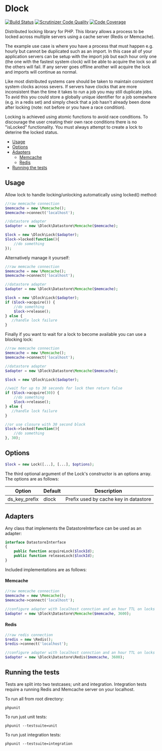 Dlock
=====

[![Build Status](https://travis-ci.org/warmans/dlock.svg?branch=master)](https://travis-ci.org/warmans/dlock) [![Scrutinizer Code Quality](https://scrutinizer-ci.com/g/warmans/dlock/badges/quality-score.png?b=master)](https://scrutinizer-ci.com/g/warmans/dlock/?branch=master) [![Code Coverage](https://scrutinizer-ci.com/g/warmans/dlock/badges/coverage.png?b=master)](https://scrutinizer-ci.com/g/warmans/dlock/?branch=master)

Distributed locking library for PHP. This library allows a process to be locked across multiple servers using a cache
server (Redis or Memcache).

The example use case is where you have a process that must happen e.g. hourly but cannot be duplicated such as an
import. In this case all of your application servers can be setup with the import job but each hour only one
(the one with the fastest system clock) will be able to acquire the lock so all the others will fail. If any server
goes offline another will acquire the lock and imports will continue as normal.

Like most distributed systems care should be taken to maintain consistent system clocks across severs. If servers have
clocks that are more inconsistent than the time it takes to run a job you may still duplicate jobs. To avid this you
could store a globally unique identifier for a job somewhere (e.g. in a redis set) and simply check that a job hasn't
already been done after locking (note: not before or you have a race condition).

Locking is achieved using atomic functions to avoid race conditions. To discourage the user creating their own race
conditions there is no "isLocked" functionality. You must always attempt to create a lock to deterine the locked status.

* [Usage](#usage)
* [Options](#options)
* [Adapters](#adapters)
    - [Memcache](#memcache)
    - [Redis](#redis)
* [Running the tests](#running-the-tests)

Usage
--------------

Allow lock to handle locking/unlocking automatically using locked() method:

```php
//raw memcache connection
$memcache = new \Memcache();
$memcache->connect('localhost');

//datastore adapter
$adapter = new \Dlock\Datastore\Memcache($memcache);

$lock = new \Dlock\Lock($adapter);
$lock->locked(function(){
    //do something
});
```

Alternatively manage it yourself:

```php
//raw memcache connection
$memcache = new \Memcache();
$memcache->connect('localhost');

//datastore adapter
$adapter = new \Dlock\Datastore\Memcache($memcache);

$lock = new \Dlock\Lock($adapter);
if ($lock->acquire()) {
    //do something
    $lock->release();
} else {
   //handle lock failure
}
```

Finally if you want to wait for a lock to become available you can use a blocking lock:

```php
//raw memcache connection
$memcache = new \Memcache();
$memcache->connect('localhost');

//datastore adapter
$adapter = new \Dlock\Datastore\Memcache($memcache);

$lock = new \Dlock\Lock($adapter);

//wait for up to 30 seconds for lock then return false
if ($lock->acquire(30)) {
    //do something
    $lock->release();
} else {
   //handle lock failure
}

//or use closure with 30 second block
$lock->locked(function(){
    //do something
}, 30);
```

Options
--------

```php
$lock = new Lock([...], [...], $options);
```

The third optional argument of the Lock's constructor is an options array. The options are as follows:

| Option        | Default   | Description                           |
| ------------- | --------- | ------------------------------------- |
| ds_key_prefix | dlock     | Prefix used by cache key in datastore |


Adapters
----------

Any class that implements the DatastoreInterface can be used as an adapter:

```php
interface DatastoreInterface
{
    public function acquireLock($lockId);
    public function releaseLock($lockId);
}
```

Included implementations are as follows:

#### Memcache

```php
//raw memcache connection
$memcache = new \Memcache();
$memcache->connect('localhost');

//configure adapter with localhost connction and an hour TTL on locks
$adapter = new \Dlock\Datastore\Memcache($memcache, 3600);
```

#### Redis

```php
//raw redis connection
$redis = new \Redis();
$redis->connect('localhost');

//configure adapter with localhost connction and an hour TTL on locks
$adapter = new \Dlock\Datastore\Redis($memcache, 3600);
```

Running the tests
------------------
Tests are split into two testcases; unit and integration. Integration tests require a running Redis and Memcache server on your localhost.

To run all from root directory:

    phpunit

To run just unit tests:

    phpunit --testsuite=unit

To run just integration tests:

    phpunit --testsuite=integration
